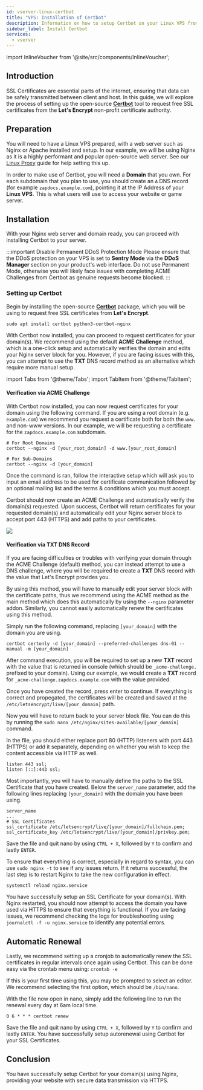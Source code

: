 ```yaml
---
id: vserver-linux-certbot
title: "VPS: Installation of Certbot"
description: Information on how to setup Certbot on your Linux VPS from ZAP-Hosting - ZAP-Hosting.com documentation
sidebar_label: Install Certbot
services:
  - vserver
---
```


import InlineVoucher from '@site/src/components/InlineVoucher';

## Introduction

SSL Certificates are essential parts of the internet, ensuring that data can be safely transmitted between client and host. In this guide, we will explore the process of setting up the open-source [**Certbot**](https://certbot.eff.org/) tool to request free SSL certificates from the **Let's Encrypt** non-profit certificate authority.

<InlineVoucher />

## Preparation

You will need to have a Linux VPS prepared, with a web server such as Nginx or Apache installed and setup. In our example, we will be using Nginx as it is a highly performant and popular open-source web server. See our [Linux Proxy](vserver-linux-proxy.md) guide for help setting this up.

In order to make use of Certbot, you will need a **Domain** that you own. For each subdomain that you plan to use, you should create an `A` DNS record (for example `zapdocs.example.com`), pointing it at the IP Address of your __Linux VPS__. This is what users will use to access your website or game server.

## Installation

With your Nginx web server and domain ready, you can proceed with installing Certbot to your server.

:::important Disable Permanent DDoS Protection Mode
Please ensure that the DDoS protection on your VPS is set to **Sentry Mode** via the **DDoS Manager** section on your product's web interface. Do not use Permanent Mode, otherwise you will likely face issues with completing ACME Challenges from Certbot as genuine requests become blocked.
:::

### Setting up Certbot

Begin by installing the open-source [**Certbot**](https://certbot.eff.org/) package, which you will be using to request free SSL certificates from **Let's Encrypt**.

```
sudo apt install certbot python3-certbot-nginx
```

With Certbot now installed, you can proceed to request certificates for your domain(s). We recommend using the default **ACME Challenge** method, which is a one-click setup and automatically verifies the domain and edits your Nginx server block for you. However, if you are facing issues with this, you can attempt to use the **TXT** DNS record method as an alternative which require more manual setup.

import Tabs from '@theme/Tabs';
import TabItem from '@theme/TabItem';

<Tabs>
<TabItem value="acme" label="ACME Challenge (recommended)" default>

#### Verification via ACME Challenge

With Certbot now installed, you can now request certificates for your domain using the following command. If you are using a root domain (e.g. `example.com`) we recommend you request a certificate both for both the `www.` and non-www versions. In our example, we will be requesting a certificate for the `zapdocs.example.com` subdomain.

```
# For Root Domains
certbot --nginx -d [your_root_domain] -d www.[your_root_domain]

# For Sub-Domains
certbot --nginx -d [your_domain]
```

Once the command is ran, follow the interactive setup which will ask you to input an email address to be used for certificate communication followed by an optional mailing list and the terms & conditions which you must accept.

Certbot should now create an ACME Challenge and automatically verify the domain(s) requested. Upon success, Certbot will return certificates for your requested domain(s) and automatically edit your Nginx server block to accept port 443 (HTTPS) and add paths to your certificates.

![](https://screensaver01.zap-hosting.com/index.php/s/7oGcQotKaowaDzM/preview)

</TabItem>

<TabItem value="txtrecord" label="TXT DNS Record">

#### Verification via TXT DNS Record

If you are facing difficulties or troubles with verifying your domain through the ACME Challenge (default) method, you can instead attempt to use a DNS challenge, where you will be required to create a **TXT** DNS record with the value that Let's Encrypt provides you.

By using this method, you will have to manually edit your server block with the certificate paths, thus we recommend using the ACME method as the main method which does this automatically by using the `--nginx` parameter addon. Similarly, you cannot easily automatically renew the certificates using this method.

Simply run the following command, replacing `[your_domain]` with the domain you are using.

```
certbot certonly -d [your_domain] --preferred-challenges dns-01 --manual -m [your_domain]
```

After command execution, you will be required to set up a new **TXT** record with the value that is returned in console (which should be `_acme-challenge.` prefixed to your domain). Using our example, we would create a **TXT** record for `_acme-challenge.zapdocs.example.com` with the value provided.

Once you have created the record, press enter to continue. If everything is correct and propegated, the certificates will be created and saved at the `/etc/letsencrypt/live/[your_domain]` path.

Now you will have to return back to your server block file. You can do this by running the `sudo nano /etc/nginx/sites-available/[your_domain]` command.

In the file, you should either replace port 80 (HTTP) listeners with port 443 (HTTPS) or add it separately, depending on whether you wish to keep the content accessible via HTTP as well.

```
listen 443 ssl;
listen [::]:443 ssl;
```

Most importantly, you will have to manually define the paths to the SSL Certificate that you have created. Below the `server_name` parameter, add the following lines replacing `[your_domain]` with the domain you have been using.

```
server_name
...
# SSL Certificates
ssl_certificate /etc/letsencrypt/live/[your_domain]/fullchain.pem;
ssl_certificate_key /etc/letsencrypt/live/[your_domain]/privkey.pem;
```

Save the file and quit nano by using `CTRL + X`, followed by `Y` to confirm and lastly `ENTER`.

To ensure that everything is correct, especially in regard to syntax, you can use `sudo nginx -t` to see if any issues return. If it returns successful, the last step is to restart Nginx to take the new configuration in effect.

```
systemctl reload nginx.service
```

</TabItem>
</Tabs>

You have successfully setup an SSL Certificate for your domain(s). With Nginx restarted, you should now attempt to access the domain you have used via HTTPS to ensure that everything is functional. If you are facing issues, we recommend checking the logs for troubleshooting using `journalctl -f -u nginx.service` to identify any potential errors.

## Automatic Renewal

Lastly, we recommend setting up a cronjob to automatically renew the SSL certificates in regular intervals once again using Certbot. This can be done easy via the crontab menu using: `crontab -e`

If this is your first time using this, you may be prompted to select an editor. We recommend selecting the first option, which should be `/bin/nano`.

With the file now open in nano, simply add the following line to run the renewal every day at 6am local time.

```
0 6 * * * certbot renew
```

Save the file and quit nano by using `CTRL + X`, followed by `Y` to confirm and lastly `ENTER`. You have successfully setup autorenewal using Certbot for your SSL Certificates.

## Conclusion

You have successfully setup Certbot for your domain(s) using Nginx, providing your website with secure data transmission via HTTPS.